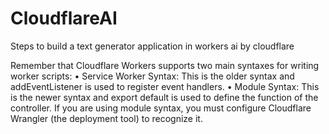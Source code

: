 # CloudflareAI
Steps to build a text generator application in workers ai by cloudflare

Remember that Cloudflare Workers supports two main syntaxes for writing worker scripts:
• Service Worker Syntax: This is the older syntax and addEventListener is used to register event handlers.
• Module Syntax: This is the newer syntax and export default is used to define the function of the controller.
If you are using module syntax, you must configure Cloudflare Wrangler (the deployment tool) to recognize it.
